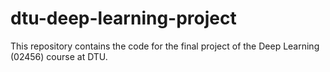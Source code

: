 # dtu-deep-learning-project
This repository contains the code for the final project of the Deep Learning (02456) course  at DTU.
